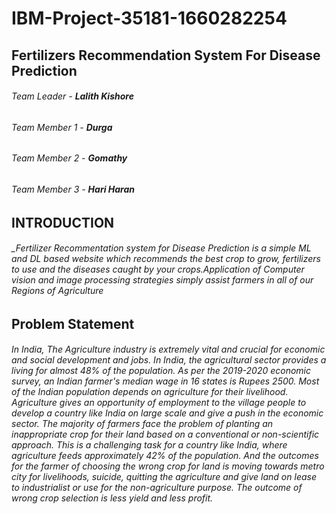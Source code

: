 # IBM-Project-35181-1660282254
## Fertilizers Recommendation System For Disease Prediction
###### Team Leader - **Lalith Kishore**
###### Team Member 1 - **Durga**
###### Team Member 2 - **Gomathy**
###### Team Member 3 - **Hari Haran**
## INTRODUCTION
###### _Fertilizer Recommentation system for Disease Prediction is a simple ML and DL based website which recommends the best crop to grow, fertilizers to use and the diseases caught by your crops.Application of Computer vision and image processing strategies simply assist farmers in all of our Regions of Agriculture 
## Problem Statement 
###### _In India, The Agriculture industry is extremely vital and crucial for economic and social development and jobs. In India, the agricultural sector provides a living for almost 48% of the population. As per the 2019-2020 economic survey, an Indian farmer's median wage in 16 states is Rupees 2500. Most of the Indian population depends on agriculture for their livelihood. Agriculture gives an opportunity of employment to the village people to develop a country like India on large scale and give a push in the economic sector. The majority of farmers face the problem of planting an inappropriate crop for their land based on a conventional or non-scientific approach. This is a challenging task for a country like India, where agriculture feeds approximately 42% of the population. And the outcomes for the farmer of choosing the wrong crop for land is moving towards metro city for livelihoods, suicide, quitting the agriculture and give land on lease to industrialist or use for the non-agriculture purpose. The outcome of wrong crop selection is less yield and less profit._
